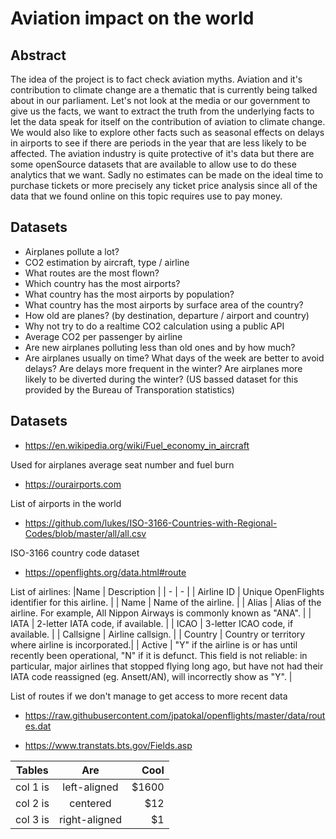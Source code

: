 # Aviation impact on the world

## Abstract
The idea of the project is to fact check aviation myths. Aviation and it's contribution to climate change are a thematic that is currently being talked about in our parliament. Let's not look at the media or our government to give us the facts, we want to extract the truth from the underlying facts to let the data speak for itself on the contribution of aviation to climate change. We would also like to explore other facts such as seasonal effects on delays in airports to see if there are periods in the year that are less likely to be affected. The aviation industry is quite protective of it's data but there are some openSource datasets that are available to allow use to do these analytics that we want. Sadly no estimates can be made on the ideal time to purchase tickets or more precisely any ticket price analysis since all of the data that we found online on this topic requires use to pay money.


## Datasets


* Airplanes pollute a lot?
* CO2 estimation by aircraft,  type / airline
* What routes are the most flown?
* Which country has the most airports?
* What country has the most airports by population?
* What country has the most airports by surface area of the country?
* How old are planes? (by destination, departure / airport and country)
* Why not try to do a realtime CO2 calculation using a public API
* Average CO2 per passenger by airline
* Are new airplanes polluting less than old ones and by how much?
* Are airplanes usually on time? What days of the week are better to avoid delays? Are delays more frequent in the winter? Are airplanes more likely to be diverted during the winter? (US bassed dataset for this provided by the Bureau of Transporation statistics)

## Datasets

* https://en.wikipedia.org/wiki/Fuel_economy_in_aircraft

Used for airplanes average seat number and fuel burn

* https://ourairports.com

List of airports in the world


* https://github.com/lukes/ISO-3166-Countries-with-Regional-Codes/blob/master/all/all.csv

ISO-3166 country code dataset

* https://openflights.org/data.html#route

List of airlines:
|Name | Description |
| - | - |
| Airline ID |	Unique OpenFlights identifier for this airline. |
| Name |	Name of the airline. |
| Alias |	Alias of the airline. For example, All Nippon Airways is commonly known as "ANA". |
| IATA |	2-letter IATA code, if available. |
| ICAO |	3-letter ICAO code, if available. |
| Callsigne |	Airline callsign. |
| Country |	Country or territory where airline is incorporated.|
| Active |	"Y" if the airline is or has until recently been operational, "N" if it is defunct. This field is not reliable: in particular, major airlines that stopped flying long ago, but have not had their IATA code reassigned (eg. Ansett/AN), will incorrectly show as "Y". |

List of routes if we don't manage to get access to more recent data
* https://raw.githubusercontent.com/jpatokal/openflights/master/data/routes.dat

* https://www.transtats.bts.gov/Fields.asp



| Tables   |      Are      |  Cool |
|----------|:-------------:|------:|
| col 1 is |  left-aligned | $1600 |
| col 2 is |    centered   |   $12 |
| col 3 is | right-aligned |    $1 |